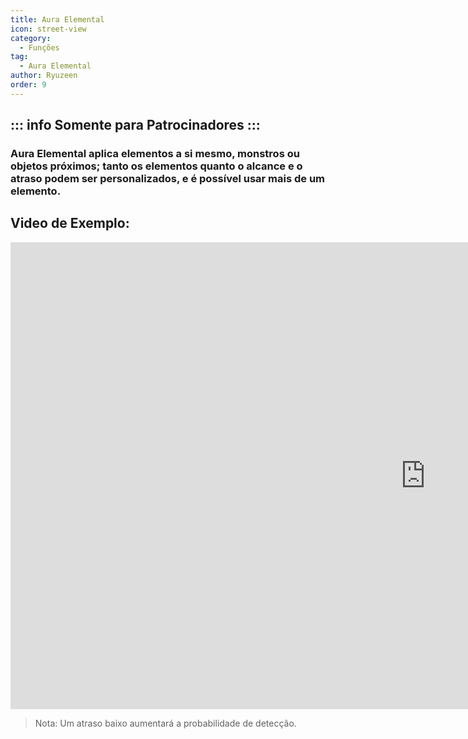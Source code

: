 ```yaml
---
title: Aura Elemental
icon: street-view
category:
  - Funções
tag:
  - Aura Elemental
author: Ryuzeen
order: 9
---
```

::: info Somente para Patrocinadores
:::
---
### Aura Elemental aplica elementos a si mesmo, monstros ou objetos próximos; tanto os elementos quanto o alcance e o atraso podem ser personalizados, e é possível usar mais de um elemento.

## Video de Exemplo:

<div class="iframe-container"><iframe width="1328" height="747" src="https://www.youtube.com/embed/FskTJiknOgQ?list=PL5eI1Tb64p56g27qfYk7VuFTz4FK6YrKa" title="Korepi - Elemental Aura (Sponsor)" frameborder="0" allow="accelerometer; autoplay; clipboard-write; encrypted-media; gyroscope; picture-in-picture; web-share" referrerpolicy="strict-origin-when-cross-origin" allowfullscreen></iframe></div>

> Nota: Um atraso baixo aumentará a probabilidade de detecção.



